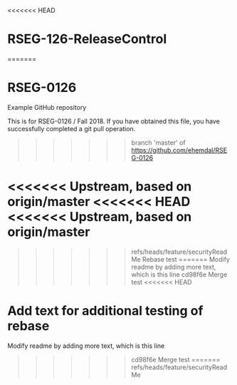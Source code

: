 <<<<<<< HEAD
# RSEG-126-ReleaseControl
=======
# RSEG-0126
Example GitHub repository

This is for RSEG-0126 / Fall 2018. If you have obtained
this file, you have successfully completed a git pull
operation.

>>>>>>> branch 'master' of https://github.com/ehemdal/RSEG-0126

<<<<<<< Upstream, based on origin/master
<<<<<<< HEAD
<<<<<<< Upstream, based on origin/master
=======
>>>>>>> refs/heads/feature/securityReadMe
Rebase test
=======
Modify readme by adding more text, which is this line
>>>>>>> cd98f6e Merge test
<<<<<<< HEAD

Add text for additional testing of rebase
=======
Modify readme by adding more text, which is this line
>>>>>>> cd98f6e Merge test
=======
>>>>>>> refs/heads/feature/securityReadMe
